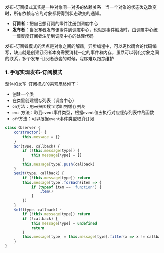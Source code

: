 <!-- ---
title: JS深入系列之发布-订阅者模式
date: 2022-10-21
tags: JS深入系列
set: DeepJS
--- -->

发布-订阅模式其实是一种对象间一对多的依赖关系，当一个对象的状态发送改变时，所有依赖与它的对象都将得到状态改变的通知。

* **订阅者**：把自己想订阅的事件注册到调度中心
* **发布者**：当发布者发布该事件到调度中心，也就是事件触发时，由调度中心统一调度度订阅者注册到调度中心的处理代码

发布-订阅者模式的优点是对象之间的解耦，异步编程中，可以更松耦合的代码编写，缺点就是创建订阅者本身需要消耗一定的事件和内存，虽然可以弱化对象之间的联系，多个发布-订阅者嵌套的时候，程序难以跟踪维护

### 1. 手写实现发布-订阅模式

整体的发布-订阅模式的实现思路如下：

* 创建一个类
* 在类里创建缓存列表（调度中心）
* `on`方法：用来把函数`fn`添加到缓存列表
* `emit`方法：取到`event`事件类型，根据`event`值去执行对应缓存列表中的函数
* `off`方法：可以根据`event`事件类型取消订阅

```javascript
class Observer {
    constructor() {
        this.message = {}
    }
    $on(type, callback) {
        if (!this.message[type]) {
            this.message[type] = []
        }
        this.message[type].push(callback)
    }
    $emit(type, callback) {
        if (!this.message[type]) return 
        this.message[type].forEach(item => {
            if (typeof item == 'function') {
                item()
            }
        })
    }
    $off(type, callback) {
        if (!this.message[type]) return 
        if (!callback) {
            this.message[type] = undefined
            return 
        }
        this.message[type] = this.message[type].filter(x => x != callback)
    }
}
```